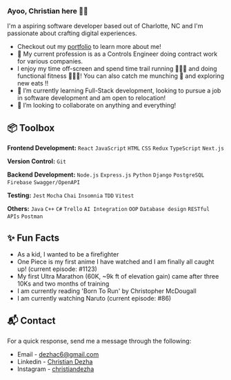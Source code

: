 ### Ayoo, Christian here ✌🏽

I'm a aspiring software developer based out of Charlotte, NC and I'm passionate about crafting digital experiences. 

- Checkout out my [portfolio](https://www.christiandezha.com/) to learn more about me!
- 👀 My current profession is as a Controls Engineer doing contract work for various companies.
- I enjoy my time off-screen and spend time trail running 🏃🏽‍♂️ and doing functional fitness 🏋🏽‍♂️! You can also catch me munching 🍕 and exploring new eats !!
- 🌱 I’m currently learning Full-Stack development, looking to pursue a job in software development and am open to relocation!
- 💞️ I’m looking to collaborate on anything and everything!


## 📦 Toolbox
**Frontend Development:** `React` `JavaScript` `HTML` `CSS` `Redux` `TypeScript` `Next.js`
 
**Version Control:** `Git`

**Backend Development:** `Node.js` `Express.js` `Python` `Django` `PostgreSQL` `Firebase` `Swagger/OpenAPI`

**Testing:** `Jest` `Mocha` `Chai` `Insomnia` `TDD` `Vitest`

**Others:** `Java` `C++` `C#` `Trello` `AI Integration` `OOP` `Database design` `RESTful APIs` `Postman`


## ✨ Fun Facts
- As a kid, I wanted to be a firefighter
- One Piece is my first anime I have watched and I am finally all caught up! (current episode: #1123)
- My first Ultra Marathon (60K, ~9k ft of elevation gain) came after three 10Ks and two months of training
- I am currently reading 'Born To Run' by Christopher McDougall
- I am currently watching Naruto (current episode: #86)
   
## 📬 Contact
For a quick response, send me a message through the following: 

- Email - [dezhac6@gmail.com](mailto:dezhac6@gmail.com)
- Linkedin - [Christian Dezha](https://www.linkedin.com/in/christian-dezha-bolteada-1386a2135)
- Instagram - [christiandezha](https://www.instagram.com/christiandezha)
<!---
kekedezha/kekedezha is a ✨ special ✨ repository because its `README.md` (this file) appears on your GitHub profile.
You can click the Preview link to take a look at your changes.
--->
